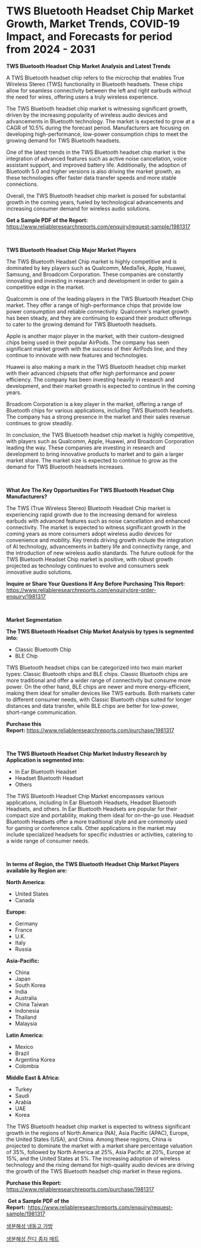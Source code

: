 <p><h1>TWS Bluetooth Headset Chip Market Growth, Market Trends, COVID-19 Impact, and Forecasts for period from 2024 - 2031</h1></p><p><strong>TWS Bluetooth Headset Chip Market Analysis and Latest Trends</strong></p>
<p><p>A TWS Bluetooth headset chip refers to the microchip that enables True Wireless Stereo (TWS) functionality in Bluetooth headsets. These chips allow for seamless connectivity between the left and right earbuds without the need for wires, offering users a truly wireless experience.</p><p>The TWS Bluetooth headset chip market is witnessing significant growth, driven by the increasing popularity of wireless audio devices and advancements in Bluetooth technology. The market is expected to grow at a CAGR of 10.5% during the forecast period. Manufacturers are focusing on developing high-performance, low-power consumption chips to meet the growing demand for TWS Bluetooth headsets.</p><p>One of the latest trends in the TWS Bluetooth headset chip market is the integration of advanced features such as active noise cancellation, voice assistant support, and improved battery life. Additionally, the adoption of Bluetooth 5.0 and higher versions is also driving the market growth, as these technologies offer faster data transfer speeds and more stable connections.</p><p>Overall, the TWS Bluetooth headset chip market is poised for substantial growth in the coming years, fueled by technological advancements and increasing consumer demand for wireless audio solutions.</p></p>
<p><strong>Get a Sample PDF of the Report:&nbsp;</strong> <a href="https://www.reliableresearchreports.com/enquiry/request-sample/1981317">https://www.reliableresearchreports.com/enquiry/request-sample/1981317</a></p>
<p>&nbsp;</p>
<p><strong>TWS Bluetooth Headset Chip Major Market Players</strong></p>
<p><p>The TWS Bluetooth Headset Chip market is highly competitive and is dominated by key players such as Qualcomm, MediaTek, Apple, Huawei, Samsung, and Broadcom Corporation. These companies are constantly innovating and investing in research and development in order to gain a competitive edge in the market.</p><p>Qualcomm is one of the leading players in the TWS Bluetooth Headset Chip market. They offer a range of high-performance chips that provide low power consumption and reliable connectivity. Qualcomm's market growth has been steady, and they are continuing to expand their product offerings to cater to the growing demand for TWS Bluetooth headsets.</p><p>Apple is another major player in the market, with their custom-designed chips being used in their popular AirPods. The company has seen significant market growth with the success of their AirPods line, and they continue to innovate with new features and technologies.</p><p>Huawei is also making a mark in the TWS Bluetooth headset chip market with their advanced chipsets that offer high performance and power efficiency. The company has been investing heavily in research and development, and their market growth is expected to continue in the coming years.</p><p>Broadcom Corporation is a key player in the market, offering a range of Bluetooth chips for various applications, including TWS Bluetooth headsets. The company has a strong presence in the market and their sales revenue continues to grow steadily.</p><p>In conclusion, the TWS Bluetooth headset chip market is highly competitive, with players such as Qualcomm, Apple, Huawei, and Broadcom Corporation leading the way. These companies are investing in research and development to bring innovative products to market and to gain a larger market share. The market size is expected to continue to grow as the demand for TWS Bluetooth headsets increases.</p></p>
<p>&nbsp;</p>
<p><strong>What Are The Key Opportunities For TWS Bluetooth Headset Chip Manufacturers?</strong></p>
<p><p>The TWS (True Wireless Stereo) Bluetooth Headset Chip market is experiencing rapid growth due to the increasing demand for wireless earbuds with advanced features such as noise cancellation and enhanced connectivity. The market is expected to witness significant growth in the coming years as more consumers adopt wireless audio devices for convenience and mobility. Key trends driving growth include the integration of AI technology, advancements in battery life and connectivity range, and the introduction of new wireless audio standards. The future outlook for the TWS Bluetooth Headset Chip market is positive, with robust growth projected as technology continues to evolve and consumers seek innovative audio solutions.</p></p>
<p><strong>Inquire or Share Your Questions If Any Before Purchasing This Report:</strong> <a href="https://www.reliableresearchreports.com/enquiry/pre-order-enquiry/1981317">https://www.reliableresearchreports.com/enquiry/pre-order-enquiry/1981317</a></p>
<p>&nbsp;</p>
<p><strong>Market Segmentation</strong></p>
<p><strong>The TWS Bluetooth Headset Chip Market Analysis by types is segmented into:</strong></p>
<p><ul><li>Classic Bluetooth Chip</li><li>BLE Chip</li></ul></p>
<p><p>TWS Bluetooth headset chips can be categorized into two main market types: Classic Bluetooth chips and BLE chips. Classic Bluetooth chips are more traditional and offer a wider range of connectivity but consume more power. On the other hand, BLE chips are newer and more energy-efficient, making them ideal for smaller devices like TWS earbuds. Both markets cater to different consumer needs, with Classic Bluetooth chips suited for longer distances and data transfer, while BLE chips are better for low-power, short-range communication.</p></p>
<p><strong>Purchase this Report:&nbsp;</strong><a href="https://www.reliableresearchreports.com/purchase/1981317">https://www.reliableresearchreports.com/purchase/1981317</a></p>
<p>&nbsp;</p>
<p><strong>The TWS Bluetooth Headset Chip Market Industry Research by Application is segmented into:</strong></p>
<p><ul><li>In Ear Bluetooth Headset</li><li>Headset Bluetooth Headset</li><li>Others</li></ul></p>
<p><p>The TWS Bluetooth Headset Chip Market encompasses various applications, including In Ear Bluetooth Headsets, Headset Bluetooth Headsets, and others. In Ear Bluetooth Headsets are popular for their compact size and portability, making them ideal for on-the-go use. Headset Bluetooth Headsets offer a more traditional style and are commonly used for gaming or conference calls. Other applications in the market may include specialized headsets for specific industries or activities, catering to a wide range of consumer needs.</p></p>
<p>&nbsp;</p>
<p><strong>In terms of Region, the TWS Bluetooth Headset Chip Market Players available by Region are:</strong></p>
<p>
    <p> <strong> North America: </strong>
        <ul>
            <li>United States</li>
            <li>Canada</li>
        </ul>
        </p> 
    <p> <strong> Europe: </strong>
        <ul>
            <li>Germany</li>
            <li>France</li>
            <li>U.K.</li>
            <li>Italy</li>
            <li>Russia</li>
        </ul>
        </p> 
    <p> <strong> Asia-Pacific: </strong>
        <ul>
            <li>China</li>
            <li>Japan</li>
            <li>South Korea</li>
            <li>India</li>
            <li>Australia</li>
            <li>China Taiwan</li>
            <li>Indonesia</li>
            <li>Thailand</li>
            <li>Malaysia</li>
        </ul>
        </p> 
    <p> <strong> Latin America: </strong>
        <ul>
            <li>Mexico</li>
            <li>Brazil</li>
            <li>Argentina Korea</li>
            <li>Colombia</li>
        </ul>
        </p> 
    <p> <strong> Middle East & Africa: </strong>
        <ul>
            <li>Turkey</li>
            <li>Saudi</li>
            <li>Arabia</li>
            <li>UAE</li>
            <li>Korea</li>
        </ul>
    </p>
    </p>
<p><p>The TWS Bluetooth headset chip market is expected to witness significant growth in the regions of North America (NA), Asia Pacific (APAC), Europe, the United States (USA), and China. Among these regions, China is projected to dominate the market with a market share percentage valuation of 35%, followed by North America at 25%, Asia Pacific at 20%, Europe at 15%, and the United States at 5%. The increasing adoption of wireless technology and the rising demand for high-quality audio devices are driving the growth of the TWS Bluetooth headset chip market in these regions.</p></p>
<p><strong>Purchase this Report: </strong><a href="https://www.reliableresearchreports.com/purchase/1981317">https://www.reliableresearchreports.com/purchase/1981317</a></p>
<p>&nbsp;<strong>Get a Sample PDF of the Report:&nbsp;&nbsp;</strong><a href="https://www.reliableresearchreports.com/enquiry/request-sample/1981317">https://www.reliableresearchreports.com/enquiry/request-sample/1981317</a></p>
<p><strong></strong></p>
<p><p><a href="https://github.com/CliftonFisher9067/Market-Research-Report-List-1/blob/main/951976613321.md">생분해성 냉동고 가방</a></p><p><a href="https://github.com/fernandotryO5lson96765/Market-Research-Report-List-1/blob/main/705586013322.md">생분해성 잔디 종자 매트</a></p></p>